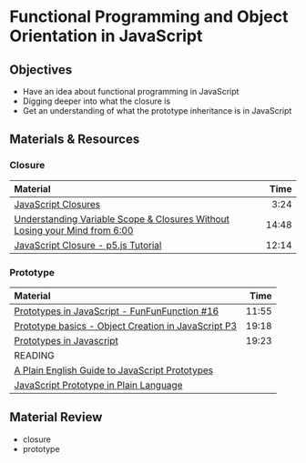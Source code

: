 # Functional Programming and Object Orientation in JavaScript

## Objectives
 - Have an idea about functional programming in JavaScript
 - Digging deeper into what the closure is
 - Get an understanding of what the prototype inheritance is in JavaScript

## Materials & Resources

### Closure
| Material | Time |
|:---------|-----:|
| [JavaScript Closures](https://www.youtube.com/watch?v=R_ZvxMyFSCU) | 3:24 |
| [Understanding Variable Scope & Closures Without Losing your Mind from 6:00](https://youtu.be/iSlSxDNarDY?t=6m1s) | 14:48 |
| [JavaScript Closure - p5.js Tutorial](https://www.youtube.com/watch?v=-jysK0nlz7A) | 12:14 |

### Prototype
| Material | Time |
|:---------|-----:|
| [Prototypes in JavaScript - FunFunFunction #16](https://www.youtube.com/watch?v=riDVvXZ_Kb4) | 11:55 |
| [Prototype basics - Object Creation in JavaScript P3 ](https://www.youtube.com/watch?v=YkoelSTUy7A) | 19:18 |
| [Prototypes in Javascript](https://www.youtube.com/watch?v=hS_WqkyUah8) | 19:23 |
| READING |  |
| [A Plain English Guide to JavaScript Prototypes](http://sporto.github.io/blog/2013/02/22/a-plain-english-guide-to-javascript-prototypes/) |  |
| [JavaScript Prototype in Plain Language](http://javascriptissexy.com/javascript-prototype-in-plain-detailed-language/) |  |


## Material Review
 - closure
 - prototype
